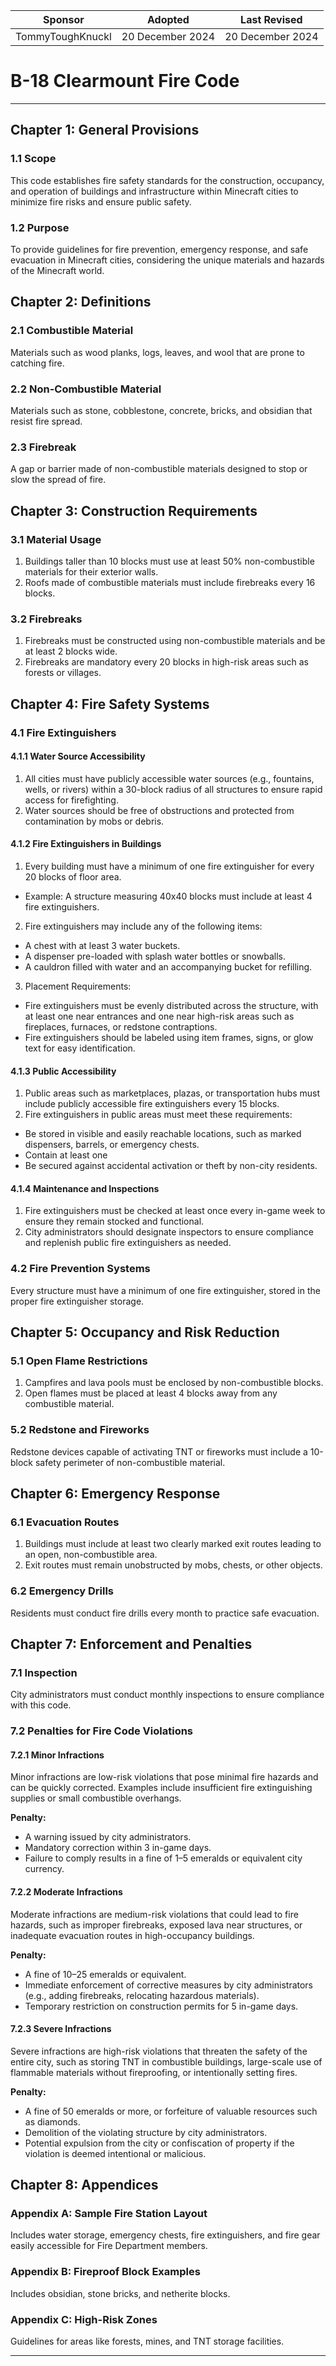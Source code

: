 | Sponsor               | Adopted             | Last Revised     |
| --------------------- | ------------------- | ---------------- |
| TommyToughKnuckl      | 20 December 2024    | 20 December 2024 |

# B-18 Clearmount Fire Code
---

## Chapter 1: General Provisions

### 1.1 Scope
 This code establishes fire safety standards for the construction, occupancy, and operation of buildings and infrastructure within Minecraft cities to minimize fire risks and ensure public safety.

### 1.2 Purpose
 To provide guidelines for fire prevention, emergency response, and safe evacuation in Minecraft cities, considering the unique materials and hazards of the Minecraft world.

## Chapter 2: Definitions

### 2.1 Combustible Material
 Materials such as wood planks, logs, leaves, and wool that are prone to catching fire.

### 2.2 Non-Combustible Material
 Materials such as stone, cobblestone, concrete, bricks, and obsidian that resist fire spread.

### 2.3 Firebreak
 A gap or barrier made of non-combustible materials designed to stop or slow the spread of fire.

## Chapter 3: Construction Requirements

### 3.1 Material Usage
1. Buildings taller than 10 blocks must use at least 50% non-combustible materials for their exterior walls.
2. Roofs made of combustible materials must include firebreaks every 16 blocks.

### 3.2 Firebreaks
1. Firebreaks must be constructed using non-combustible materials and be at least 2 blocks wide.
2. Firebreaks are mandatory every 20 blocks in high-risk areas such as forests or villages.

## Chapter 4: Fire Safety Systems

### 4.1 Fire Extinguishers

#### 4.1.1 Water Source Accessibility

1. All cities must have publicly accessible water sources (e.g., fountains, wells, or rivers) within a 30-block radius of all structures to ensure rapid access for firefighting.
2. Water sources should be free of obstructions and protected from contamination by mobs or debris.

#### 4.1.2 Fire Extinguishers in Buildings

1. Every building must have a minimum of one fire extinguisher for every 20 blocks of floor area.
- Example: A structure measuring 40x40 blocks must include at least 4 fire extinguishers.

2. Fire extinguishers may include any of the following items:
- A chest with at least 3 water buckets.
- A dispenser pre-loaded with splash water bottles or snowballs.
- A cauldron filled with water and an accompanying bucket for refilling.

3. Placement Requirements:
- Fire extinguishers must be evenly distributed across the structure, with at least one near entrances and one near high-risk areas such as fireplaces, furnaces, or redstone contraptions.
- Fire extinguishers should be labeled using item frames, signs, or glow text for easy identification.

#### 4.1.3 Public Accessibility

1. Public areas such as marketplaces, plazas, or transportation hubs must include publicly accessible fire extinguishers every 15 blocks.
2. Fire extinguishers in public areas must meet these requirements:
- Be stored in visible and easily reachable locations, such as marked dispensers, barrels, or emergency chests.
- Contain at least one 
- Be secured against accidental activation or theft by non-city residents.

#### 4.1.4 Maintenance and Inspections

1. Fire extinguishers must be checked at least once every in-game week to ensure they remain stocked and functional.
2. City administrators should designate inspectors to ensure compliance and replenish public fire extinguishers as needed.

### 4.2 Fire Prevention Systems

Every structure must have a minimum of one fire extinguisher, stored in the proper fire extinguisher storage.

## Chapter 5: Occupancy and Risk Reduction

### 5.1 Open Flame Restrictions

1. Campfires and lava pools must be enclosed by non-combustible blocks.
2. Open flames must be placed at least 4 blocks away from any combustible material.

### 5.2 Redstone and Fireworks

Redstone devices capable of activating TNT or fireworks must include a 10-block safety perimeter of non-combustible material.

## Chapter 6: Emergency Response

### 6.1 Evacuation Routes

1. Buildings must include at least two clearly marked exit routes leading to an open, non-combustible area.
2. Exit routes must remain unobstructed by mobs, chests, or other objects.

### 6.2 Emergency Drills

Residents must conduct fire drills every month to practice safe evacuation.

## Chapter 7: Enforcement and Penalties

### 7.1 Inspection

City administrators must conduct monthly inspections to ensure compliance with this code.

### 7.2 Penalties for Fire Code Violations

#### 7.2.1 Minor Infractions

Minor infractions are low-risk violations that pose minimal fire hazards and can be quickly corrected. Examples include insufficient fire extinguishing supplies or small combustible overhangs.

**Penalty:**
- A warning issued by city administrators.
- Mandatory correction within 3 in-game days.
- Failure to comply results in a fine of 1–5 emeralds or equivalent city currency.

#### 7.2.2 Moderate Infractions

Moderate infractions are medium-risk violations that could lead to fire hazards, such as improper firebreaks, exposed lava near structures, or inadequate evacuation routes in high-occupancy buildings.

**Penalty:**
- A fine of 10–25 emeralds or equivalent.
- Immediate enforcement of corrective measures by city administrators (e.g., adding firebreaks, relocating hazardous materials).
- Temporary restriction on construction permits for 5 in-game days.

#### 7.2.3 Severe Infractions

Severe infractions are high-risk violations that threaten the safety of the entire city, such as storing TNT in combustible buildings, large-scale use of flammable materials without fireproofing, or intentionally setting fires.

**Penalty:**
- A fine of 50 emeralds or more, or forfeiture of valuable resources such as diamonds.
- Demolition of the violating structure by city administrators.
- Potential expulsion from the city or confiscation of property if the violation is deemed intentional or malicious.

## Chapter 8: Appendices

### Appendix A: Sample Fire Station Layout

Includes water storage, emergency chests, fire extinguishers, and fire gear easily accessible for Fire Department members.

### Appendix B: Fireproof Block Examples

Includes obsidian, stone bricks, and netherite blocks.

### Appendix C: High-Risk Zones

Guidelines for areas like forests, mines, and TNT storage facilities.

---
